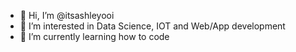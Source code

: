 - 👋 Hi, I’m @itsashleyooi
- 👀 I’m interested in Data Science, IOT and Web/App development
- 🌱 I’m currently learning how to code 


<!---
itsashleyooi/itsashleyooi is a ✨ special ✨ repository because its `README.md` (this file) appears on your GitHub profile.
You can click the Preview link to take a look at your changes.
--->
